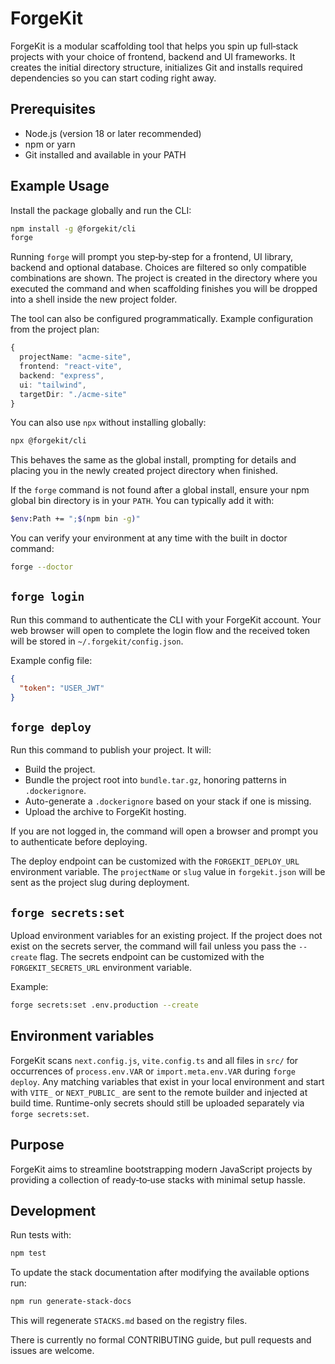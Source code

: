 # ForgeKit

ForgeKit is a modular scaffolding tool that helps you spin up full‑stack projects with your choice of frontend, backend and UI frameworks. It creates the initial directory structure, initializes Git and installs required dependencies so you can start coding right away.

## Prerequisites

- Node.js (version 18 or later recommended)
- npm or yarn
- Git installed and available in your PATH

## Example Usage

Install the package globally and run the CLI:

```bash
npm install -g @forgekit/cli
forge
```

Running `forge` will prompt you step‑by‑step for a frontend, UI library, backend
and optional database. Choices are filtered so only compatible combinations are
shown. The project is created in the directory where you executed the command
and when scaffolding finishes you will be dropped into a shell inside the new
project folder.

The tool can also be configured programmatically. Example configuration from the project plan:

```ts
{
  projectName: "acme-site",
  frontend: "react-vite",
  backend: "express",
  ui: "tailwind",
  targetDir: "./acme-site"
}
```

You can also use `npx` without installing globally:

```bash
npx @forgekit/cli
```
This behaves the same as the global install, prompting for details and placing
you in the newly created project directory when finished.

If the `forge` command is not found after a global install, ensure your npm
global bin directory is in your `PATH`.
You can typically add it with:

```bash
$env:Path += ";$(npm bin -g)"
```

You can verify your environment at any time with the built in doctor command:

```bash
forge --doctor
```

## `forge login`

Run this command to authenticate the CLI with your ForgeKit account. Your web
browser will open to complete the login flow and the received token will be
stored in `~/.forgekit/config.json`.

Example config file:

```json
{
  "token": "USER_JWT"
}
```

## `forge deploy`

Run this command to publish your project. It will:

- Build the project.
- Bundle the project root into `bundle.tar.gz`, honoring patterns in `.dockerignore`.
- Auto-generate a `.dockerignore` based on your stack if one is missing.
- Upload the archive to ForgeKit hosting.

If you are not logged in, the command will open a browser and prompt you to
authenticate before deploying.

The deploy endpoint can be customized with the `FORGEKIT_DEPLOY_URL` environment variable.
The `projectName` or `slug` value in `forgekit.json` will be sent as the project slug during deployment.

## `forge secrets:set`

Upload environment variables for an existing project.
If the project does not exist on the secrets server, the command will fail
unless you pass the `--create` flag. The secrets endpoint can be customized
with the `FORGEKIT_SECRETS_URL` environment variable.

Example:

```bash
forge secrets:set .env.production --create
```

## Environment variables

ForgeKit scans `next.config.js`, `vite.config.ts` and all files in `src/` for
occurrences of `process.env.VAR` or `import.meta.env.VAR` during `forge deploy`.
Any matching variables that exist in your local environment and start with
`VITE_` or `NEXT_PUBLIC_` are sent to the remote builder and injected at build
time. Runtime-only secrets should still be uploaded separately via
`forge secrets:set`.

## Purpose

ForgeKit aims to streamline bootstrapping modern JavaScript projects by providing a collection of ready‑to‑use stacks with minimal setup hassle.


## Development

Run tests with:

```bash
npm test
```

To update the stack documentation after modifying the available options run:


```bash
npm run generate-stack-docs
```

This will regenerate `STACKS.md` based on the registry files.

There is currently no formal CONTRIBUTING guide, but pull requests and issues are welcome.

